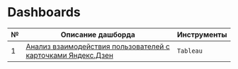 # Dashboards

|№|Описание дашборда|Инструменты|
|---|---|---|
|1|[Анализ взаимодействия пользователей с карточками Яндекс.Дзен](https://public.tableau.com/app/profile/ekaterina.koroleva/viz/Project_16860833337780/sheet4?publish=yes)|`Tableau`|
